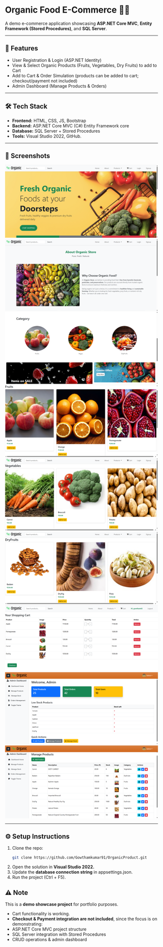# Organic Food E-Commerce 🛒🌱

A demo e-commerce application showcasing **ASP.NET Core MVC**, **Entity Framework (Stored Procedures)**, and **SQL Server**.

---

## 🔑 Features
- User Registration & Login (ASP.NET Identity)
- View & Select Organic Products (Fruits, Vegetables, Dry Fruits) to add to Cart
- Add to Cart & Order Simulation (products can be added to cart; checkout/payment not included)
- Admin Dashboard (Manage Products & Orders)
  
---

## 🛠️ Tech Stack
- **Frontend:** HTML, CSS, JS, Bootstrap  
- **Backend:** ASP.NET Core MVC (C#) Entity Framework core 
- **Database:** SQL Server + Stored Procedures  
- **Tools:** Visual Studio 2022, GitHub.  

---

## 📸 Screenshots
![Homepage](./screenshots/Home.png)  
![Aboutpage](./screenshots/About.png)  
![Categorypage](./screenshots/Category.png)   
![Product-Fruits](./screenshots/Product-Fruits.png)
![Product-Veges](./screenshots/Product-Veges.png)
![Product-Dryfruits](./screenshots/Product-Dryfruits.png)
![CartPage](./screenshots/Cart.png)
![AdminDashboard](./screenshots/AdminDashboard.png)
![Admin-ManageProduct](./screenshots/Admin-ManageProduct.png)

---

## ⚙️ Setup Instructions
1. Clone the repo:
   ```bash
   git clone https://github.com/Gowthamkumar91/OrganicProduct.git
2. Open the solution in **Visual Studio 2022.**
3. Update the **database connection string** in appsettings.json.
4. Run the project (Ctrl + F5).

  ## ⚠️ Note   
  This is a **demo showcase project** for portfolio purposes.
  - Cart functionality is working.
  - **Checkout & Payment integration are not included**, since the focus is on demonstrating:
  - ASP.NET Core MVC project structure
  - SQL Server integration with Stored Procedures
  - CRUD operations & admin dashboard
  
